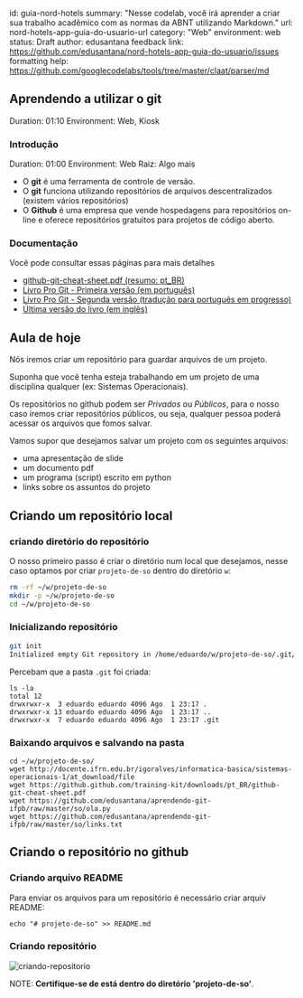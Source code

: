 id: guia-nord-hotels
summary: "Nesse codelab, você irá aprender a criar sua trabalho acadêmico com as normas da ABNT utilizando Markdown."
url: nord-hotels-app-guia-do-usuario-url
category: "Web"
environment: web
status: Draft
author: edusantana
feedback link: https://github.com/edusantana/nord-hotels-app-guia-do-usuario/issues
formatting help: https://github.com/googlecodelabs/tools/tree/master/claat/parser/md

## Aprendendo a utilizar o git

Duration: 01:10
Environment: Web, Kiosk

### Introdução

Duration: 01:00
Environment: Web
Raiz: Algo mais


- O **git** é uma ferramenta de controle de versão.
- O **git** funciona utilizando repositórios de arquivos descentralizados (existem vários repositórios)
- O **Github** é uma empresa que vende hospedagens para repositórios on-line e oferece repositórios gratuitos para projetos de código aberto.

### Documentação

Você pode consultar essas páginas para mais detalhes

- [github-git-cheat-sheet.pdf (resumo: pt_BR)](https://github.github.com/training-kit/downloads/pt_BR/github-git-cheat-sheet.pdf)
- [Livro Pro Git - Primeira versão (em português)](https://git-scm.com/book/pt-br/v1)
- [Livro Pro Git - Segunda versão (tradução para português em progresso)](https://git-scm.com/book/pt-br/v2)
- [Última versão do livro (em inglês)](https://git-scm.com/book/en)



## Aula de hoje

Nós iremos criar um repositório para guardar arquivos de um projeto.

Suponha que você tenha esteja trabalhando em um projeto de uma disciplina qualquer (ex: Sistemas Operacionais).

Os repositórios no github podem ser *Privados* ou *Públicos*, para o nosso caso iremos criar repositórios públicos, ou seja, qualquer pessoa poderá acessar os arquivos que fomos salvar.

Vamos supor que desejamos salvar um projeto com os seguintes arquivos:

- uma apresentação de slide
- um documento pdf
- um programa (script) escrito em python
- links sobre os assuntos do projeto

## Criando um repositório local

### criando diretório do repositório

O nosso primeiro passo é criar o diretório num local que desejamos, nesse caso optamos por criar `projeto-de-so` dentro do diretório `w`:

```bash
rm -rf ~/w/projeto-de-so
mkdir -p ~/w/projeto-de-so
cd ~/w/projeto-de-so
```

### Inicializando repositório

```bash
git init
Initialized empty Git repository in /home/eduardo/w/projeto-de-so/.git/
```

Percebam que a pasta `.git` foi criada:

```
ls -la
total 12
drwxrwxr-x  3 eduardo eduardo 4096 Ago  1 23:17 .
drwxrwxr-x 13 eduardo eduardo 4096 Ago  1 23:17 ..
drwxrwxr-x  7 eduardo eduardo 4096 Ago  1 23:17 .git
```

### Baixando arquivos e salvando na pasta

```w/
cd ~/w/projeto-de-so/
wget http://docente.ifrn.edu.br/igoralves/informatica-basica/sistemas-operacionais-1/at_download/file
wget https://github.github.com/training-kit/downloads/pt_BR/github-git-cheat-sheet.pdf
wget https://github.com/edusantana/aprendendo-git-ifpb/raw/master/so/ola.py
wget https://github.com/edusantana/aprendendo-git-ifpb/raw/master/so/links.txt
```


## Criando o repositório no github

### Criando arquivo README

Para enviar os arquivos para um repositório é necessário criar arquiv README:

```
echo "# projeto-de-so" >> README.md
```


<!--
- uma apresentação de slide
- um documento pdf
- um programa (script) escrito em python
- links sobre os assuntos do projeto
http://wiki.inf.ufpr.br/maziero/doku.php?id=socm:start
-->

### Criando repositório

![criando-repositorio](https://user-images.githubusercontent.com/3603111/62368981-878a5f80-b504-11e9-99b7-6396f8e37565.gif)


NOTE: **Certifique-se de está dentro do diretório 'projeto-de-so'**.

<!--

```
git init
git add *
git commit -m "primeiro commit"
git remote add origin git@github.com:SEU-LOGIN-AQUI/projeto-de-so.git
git push -u origin master
```

-->
